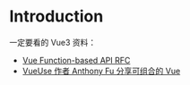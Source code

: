 # Introduction

一定要看的 Vue3 资料：

- [Vue Function-based API RFC](https://zhuanlan.zhihu.com/p/68477600)
- [VueUse 作者 Anthony Fu 分享可组合的 Vue](https://www.bilibili.com/video/BV1x54y1V7H6?from=search&seid=1152161250143388809)

<IframeVideo ihtml="https://www.bilibili.com/video/BV1x54y1V7H6?from=search&seid=1152161250143388809Copyright&cid=155380603&page=1&danmaku=0&high_quality=1"></IframeVideo>
